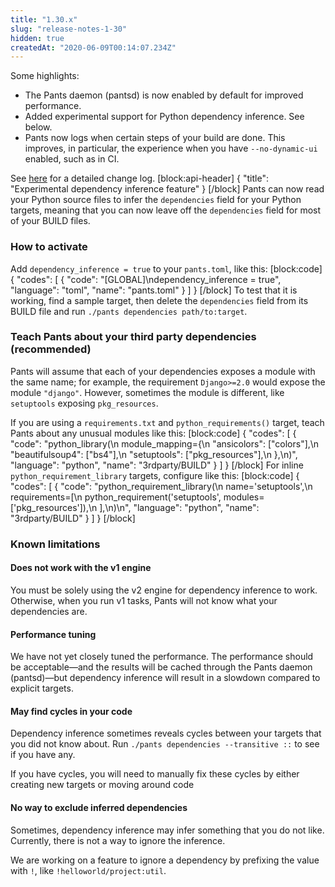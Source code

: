 ```yaml
---
title: "1.30.x"
slug: "release-notes-1-30"
hidden: true
createdAt: "2020-06-09T00:14:07.234Z"
---
```


Some highlights:

- The Pants daemon (pantsd) is now enabled by default for improved performance.
- Added experimental support for Python dependency inference. See below.
- Pants now logs when certain steps of your build are done. This improves, in particular, the experience when you have `--no-dynamic-ui` enabled, such as in CI.

See [here](https://github.com/pantsbuild/pants/blob/master/src/python/pants/notes/1.30.x.rst) for a detailed change log.
[block:api-header]
{
"title": "Experimental dependency inference feature"
}
[/block]
Pants can now read your Python source files to infer the `dependencies` field for your Python targets, meaning that you can now leave off the `dependencies` field for most of your BUILD files.

### How to activate

Add `dependency_inference = true` to your `pants.toml`, like this:
[block:code]
{
"codes": [
{
"code": "[GLOBAL]\ndependency_inference = true",
"language": "toml",
"name": "pants.toml"
}
]
}
[/block]
To test that it is working, find a sample target, then delete the `dependencies` field from its BUILD file and run `./pants dependencies path/to:target`.

### Teach Pants about your third party dependencies (recommended)

Pants will assume that each of your dependencies exposes a module with the same name; for example, the requirement `Django>=2.0` would expose the module `"django"`. However, sometimes the module is different, like `setuptools` exposing `pkg_resources`.

If you are using a `requirements.txt` and `python_requirements()` target, teach Pants about any unusual modules like this:
[block:code]
{
"codes": [
{
"code": "python_library(\n module_mapping={\n \"ansicolors\": [\"colors\"],\n \"beautifulsoup4\": [\"bs4\"],\n \"setuptools\": [\"pkg_resources\"],\n },\n)",
"language": "python",
"name": "3rdparty/BUILD"
}
]
}
[/block]
For inline `python_requirement_library` targets, configure like this:
[block:code]
{
"codes": [
{
"code": "python_requirement_library(\n name='setuptools',\n requirements=[\n python_requirement('setuptools', modules=['pkg_resources']),\n ],\n)\n",
"language": "python",
"name": "3rdparty/BUILD"
}
]
}
[/block]

### Known limitations

#### Does not work with the v1 engine

You must be solely using the v2 engine for dependency inference to work. Otherwise, when you run v1 tasks, Pants will not know what your dependencies are.

#### Performance tuning

We have not yet closely tuned the performance. The performance should be acceptable—and the results will be cached through the Pants daemon (pantsd)—but dependency inference will result in a slowdown compared to explicit targets.

#### May find cycles in your code

Dependency inference sometimes reveals cycles between your targets that you did not know about. Run `./pants dependencies --transitive ::` to see if you have any.

If you have cycles, you will need to manually fix these cycles by either creating new targets or moving around code

#### No way to exclude inferred dependencies

Sometimes, dependency inference may infer something that you do not like. Currently, there is not a way to ignore the inference.

We are working on a feature to ignore a dependency by prefixing the value with `!`, like `!helloworld/project:util`.
